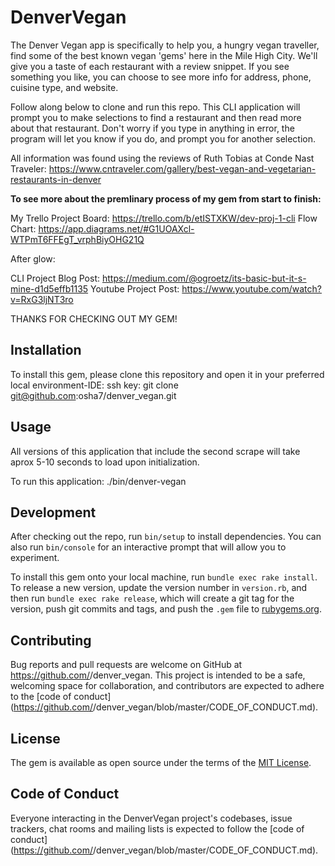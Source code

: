 # DenverVegan

The Denver Vegan app is specifically to help you, a hungry vegan traveller, find some of the best known vegan 'gems' here in the Mile High City.  We'll give you a taste of each restaurant with a review snippet.  If you see something you like, you can choose to see more info for address, phone, cuisine type, and website.

Follow along below to clone and run this repo.
This CLI application will prompt you to make selections to find a restaurant and then read more about that restaurant.  Don't worry if you type in anything in error, the program will let you know if you do, and prompt you for another selection.

All information was found using the reviews of Ruth Tobias at Conde Nast Traveler:
https://www.cntraveler.com/gallery/best-vegan-and-vegetarian-restaurants-in-denver

****To see more about the premlinary process of my gem from start to finish:****

My Trello Project Board: https://trello.com/b/etISTXKW/dev-proj-1-cli
Flow Chart: https://app.diagrams.net/#G1UOAXcl-WTPmT6FFEgT_vrphBiyOHG21Q

After glow:

CLI Project Blog Post: https://medium.com/@ogroetz/its-basic-but-it-s-mine-d1d5effb1135
Youtube Project Post: https://www.youtube.com/watch?v=RxG3ljNT3ro

THANKS FOR CHECKING OUT MY GEM!


## Installation

To install this gem, please clone this repository and open it in your preferred local environment-IDE:
ssh key:
git clone git@github.com:osha7/denver_vegan.git


## Usage

All versions of this application that include the second scrape will take aprox 5-10 seconds to load upon initialization. 

To run this application: ./bin/denver-vegan


## Development

After checking out the repo, run `bin/setup` to install dependencies. You can also run `bin/console` for an interactive prompt that will allow you to experiment.

To install this gem onto your local machine, run `bundle exec rake install`. To release a new version, update the version number in `version.rb`, and then run `bundle exec rake release`, which will create a git tag for the version, push git commits and tags, and push the `.gem` file to [rubygems.org](https://rubygems.org).

## Contributing

Bug reports and pull requests are welcome on GitHub at https://github.com/<github username>/denver_vegan. This project is intended to be a safe, welcoming space for collaboration, and contributors are expected to adhere to the [code of conduct](https://github.com/<github username>/denver_vegan/blob/master/CODE_OF_CONDUCT.md).


## License

The gem is available as open source under the terms of the [MIT License](https://opensource.org/licenses/MIT).

## Code of Conduct

Everyone interacting in the DenverVegan project's codebases, issue trackers, chat rooms and mailing lists is expected to follow the [code of conduct](https://github.com/<github username>/denver_vegan/blob/master/CODE_OF_CONDUCT.md).
